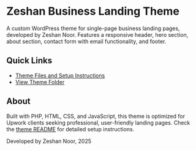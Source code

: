 # Zeshan Business Landing Theme

A custom WordPress theme for single-page business landing pages, developed by Zeshan Noor. Features a responsive header, hero section, about section, contact form with email functionality, and footer.

## Quick Links
- [Theme Files and Setup Instructions](zeshan-business-landing/README.md)
- [View Theme Folder](https://github.com/ZeshanMasterCoder/Business-Landing-Theme/tree/main/zeshan-business-landing)

## About
Built with PHP, HTML, CSS, and JavaScript, this theme is optimized for Upwork clients seeking professional, user-friendly landing pages. Check the [theme README](zeshan-business-landing/README.md) for detailed setup instructions.

Developed by Zeshan Noor, 2025
